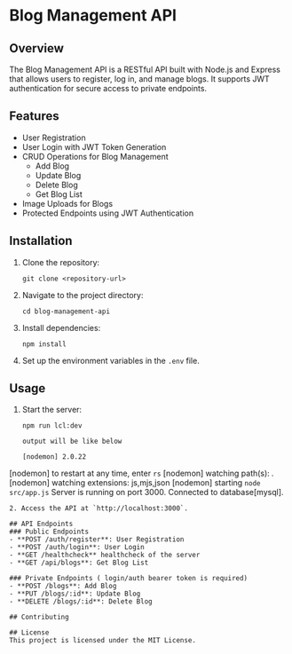 # Blog Management API

## Overview
The Blog Management API is a RESTful API built with Node.js and Express that allows users to register, log in, and manage blogs. It supports JWT authentication for secure access to private endpoints.

## Features
- User Registration
- User Login with JWT Token Generation
- CRUD Operations for Blog Management
  - Add Blog
  - Update Blog
  - Delete Blog
  - Get Blog List
- Image Uploads for Blogs
- Protected Endpoints using JWT Authentication



## Installation
1. Clone the repository:
   ```
   git clone <repository-url>
   ```
2. Navigate to the project directory:
   ```
   cd blog-management-api
   ```
3. Install dependencies:
   ```
   npm install
   ```
4. Set up the environment variables in the `.env` file.

## Usage
1. Start the server:
   ```
   npm run lcl:dev

   output will be like below

   [nodemon] 2.0.22
[nodemon] to restart at any time, enter `rs`
[nodemon] watching path(s): *.*
[nodemon] watching extensions: js,mjs,json
[nodemon] starting `node src/app.js`
Server is running on port 3000.
Connected to database[mysql].
   ```
2. Access the API at `http://localhost:3000`.

## API Endpoints
### Public Endpoints
- **POST /auth/register**: User Registration
- **POST /auth/login**: User Login
- **GET /healthcheck** healthcheck of the server
- **GET /api/blogs**: Get Blog List

### Private Endpoints ( login/auth bearer token is required)
- **POST /blogs**: Add Blog
- **PUT /blogs/:id**: Update Blog
- **DELETE /blogs/:id**: Delete Blog

## Contributing

## License
This project is licensed under the MIT License.